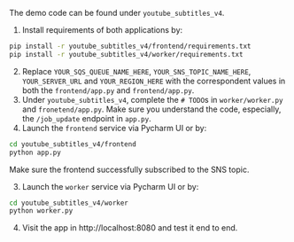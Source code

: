 The demo code can be found under `youtube_subtitles_v4`.

1. Install requirements of both applications by: 

```bash
pip install -r youtube_subtitles_v4/frontend/requirements.txt
pip install -r youtube_subtitles_v4/worker/requirements.txt
```

2. Replace `YOUR_SQS_QUEUE_NAME_HERE`, `YOUR_SNS_TOPIC_NAME_HERE`, `YOUR_SERVER_URL` and `YOUR_REGION_HERE` with the correspondent values in both the `frontend/app.py` and `frontend/app.py`.
2. Under `youtube_subtitles_v4`, complete the `# TODO`s in `worker/worker.py` and `fronetend/app.py`. Make sure you understand the code, especially, the `/job_update` endpoint in `app.py`.
3. Launch the `frontend` service via Pycharm UI or by:

```bash
cd youtube_subtitles_v4/frontend
python app.py
```

Make sure the frontend successfully subscribed to the SNS topic. 

3. Launch the `worker` service via Pycharm UI or by:

```bash
cd youtube_subtitles_v4/worker
python worker.py
```

4. Visit the app in http://localhost:8080 and test it end to end.

